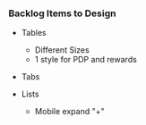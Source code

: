 ### Backlog Items to Design

- Tables
  - Different Sizes
  - 1 style for PDP and rewards

- Tabs

- Lists
  - Mobile expand "+"
